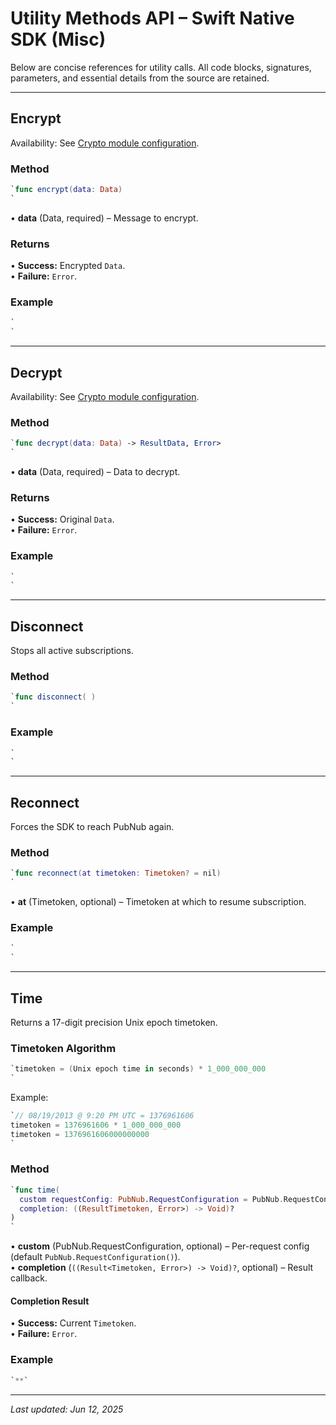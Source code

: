# Utility Methods API – Swift Native SDK (Misc)

Below are concise references for utility calls. All code blocks, signatures, parameters, and essential details from the source are retained.

---

## Encrypt <a id="encrypt"></a>

Availability: See [Crypto module configuration](/docs/sdks/swift/api-reference/configuration#cryptomodule).

### Method
```swift
`func encrypt(data: Data)  
`
```
• **data** (Data, required) – Message to encrypt.

### Returns
• **Success:** Encrypted `Data`.  
• **Failure:** `Error`.

### Example
```swift
`  
`
```

---

## Decrypt <a id="decrypt"></a>

Availability: See [Crypto module configuration](/docs/sdks/swift/api-reference/configuration#cryptomodule).

### Method
```swift
`func decrypt(data: Data) -> ResultData, Error>  
`
```
• **data** (Data, required) – Data to decrypt.

### Returns
• **Success:** Original `Data`.  
• **Failure:** `Error`.

### Example
```swift
`  
`
```

---

## Disconnect <a id="disconnect"></a>

Stops all active subscriptions.

### Method
```swift
`func disconnect( )  
`
```

### Example
```swift
`  
`
```

---

## Reconnect <a id="reconnect"></a>

Forces the SDK to reach PubNub again.

### Method
```swift
`func reconnect(at timetoken: Timetoken? = nil)  
`
```
• **at** (Timetoken, optional) – Timetoken at which to resume subscription.

### Example
```swift
`  
`
```

---

## Time <a id="time"></a>

Returns a 17-digit precision Unix epoch timetoken.

### Timetoken Algorithm
```swift
`timetoken = (Unix epoch time in seconds) * 1_000_000_000  
`
```

Example:
```swift
`// 08/19/2013 @ 9:20 PM UTC = 1376961606  
timetoken = 1376961606 * 1_000_000_000  
timetoken = 1376961606000000000  
`
```

### Method
```swift
`func time(  
  custom requestConfig: PubNub.RequestConfiguration = PubNub.RequestConfiguration(),  
  completion: ((ResultTimetoken, Error>) -> Void)?  
)  
`
```
• **custom** (PubNub.RequestConfiguration, optional) – Per-request config (default `PubNub.RequestConfiguration()`).  
• **completion** (`((Result<Timetoken, Error>) -> Void)?`, optional) – Result callback.

#### Completion Result
• **Success:** Current `Timetoken`.  
• **Failure:** `Error`.

### Example
```swift
`**`
```

---

_Last updated: Jun 12, 2025_